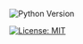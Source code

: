 ![Python Version](https://img.shields.io/badge/python-3.13.3-blue?logo=python)

[![License: MIT](https://img.shields.io/badge/License-MIT-yellow.svg)](LICENSE.md)
